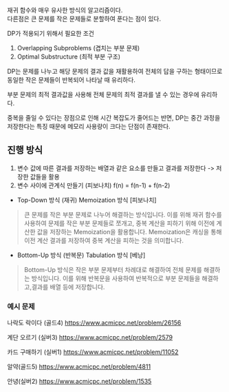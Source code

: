 재귀 함수와 매우 유사한 방식의 알고리즘이다.  
다른점은 큰 문제를 작은 문제들로 분할하여 푼다는 점이 있다. 

DP가 적용되기 위해서 필요한 조건 
1. Overlapping Subproblems (겹치는 부분 문제)
2. Optimal Substructure (최적 부분 구조)

DP는 문제를 나누고 해당 문제의 결과 값을 재활용하여 전체의 답을 구하는 형태이므로 동일한 작은 문제들이 반복되어 나타날 때 유리하다.  


부분 문제의 최적 결과값을 사용해 전체 문제의 최적 결과를 낼 수 있는 경우에 유리하다.  


중복을 줄일 수 있다는 장점으로 인해 시간 복잡도가 줄어드는 반면, DP는 중간 과정을 저장한다는 특징 때문에 메모리 사용량이 크다는 단점이 존재한다.  
## 진행 방식
1. 변수 값에 따른 결과를 저장하는 배열과 같은 요소를 만들고 결과를 저장한다 -> 저장한 값들을 활용 
2. 변수 사이에 관계식 만들기
(피보나치) f(n) = f(n-1) + f(n-2)


- Top-Down 방식 (재귀) Memoization 방식 \[피보나치\]
> 큰 문제를 작은 부분 문제로 나누어 해결하는 방식입니다. 
> 이를 위해 재귀 함수를 사용하여 문제를 작은 부분 문제들로 쪼개고, 중복 계산을 피하기 위해 이전에 계산한 값을 저장하는 Memoization을 활용합니다.
>  Memoization은 캐싱을 통해 이전 계산 결과를 저장하여 중복 계산을 피하는 것을 의미합니다.

- Bottom-Up 방식 (반복문) Tabulation 방식 \[베낭\]
> Bottom-Up 방식은 작은 부분 문제부터 차례대로 해결하여 전체 문제를 해결하는 방식입니다. 
> 이를 위해 반복문을 사용하여 반복적으로 부분 문제들을 해결하고,결과를 배열 등에 저장합니다.
### 예시 문제

나락도 락이다 (골드4)
https://www.acmicpc.net/problem/26156

계단 오르기 (실버3)
https://www.acmicpc.net/problem/2579

카드 구매하기 (실버1)
https://www.acmicpc.net/problem/11052

알약(골드5)
https://www.acmicpc.net/problem/4811

안녕(실버2)
https://www.acmicpc.net/problem/1535